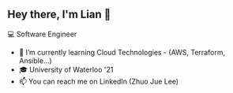 ## Hey there, I'm Lian 👋

💻 Software Engineer
- 🌱 I’m currently learning Cloud Technologies - (AWS, Terraform, Ansible...)
- 🎓 University of Waterloo '21
- 📫 You can reach me on LinkedIn (Zhuo Jue Lee)

<!--
**zhuojuelee/zhuojuelee** is a ✨ _special_ ✨ repository because its `README.md` (this file) appears on your GitHub profile.

Here are some ideas to 🎮 you started:

- 🔭 I’m currently working on ...
- 🌱 I’m currently learning ...
- 👯 I’m looking to collaborate on ...
- 🤔 I’m looking for help with ...
- 💬 Ask me about ...
- 📫 How to reach me: ...
- 😄 Pronouns: ...
- ⚡ Fun fact: ...
-->
